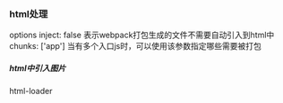 ### html处理

options
inject: false 表示webpack打包生成的文件不需要自动引入到html中
chunks: ['app'] 当有多个入口js时，可以使用该参数指定哪些需要被打包

##### html中引入图片
html-loader